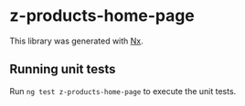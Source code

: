# z-products-home-page

This library was generated with [Nx](https://nx.dev).

## Running unit tests

Run `ng test z-products-home-page` to execute the unit tests.
